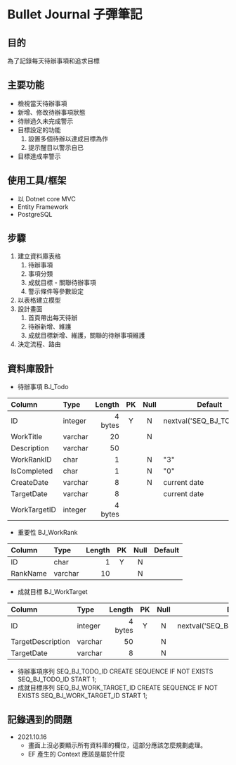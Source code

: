 
# Bullet Journal 子彈筆記

## 目的
為了記錄每天待辦事項和追求目標

## 主要功能
- 檢視當天待辦事項
- 新增、修改待辦事項狀態
- 待辦過久未完成警示
- 目標設定的功能
    1. 設置多個待辦以達成目標為作
    2. 提示醒目以警示自已
- 目標達成率警示

## 使用工具/框架
- 以 Dotnet core MVC 
- Entity Framework 
- PostgreSQL 

## 步驟
1. 建立資料庫表格
    1. 待辦事項
    2. 事項分類
    3. 成就目標 - 關聯待辦事項
    4. 警示條件等參數設定
2. 以表格建立模型
3. 設計畫面
    1. 首頁帶出每天待辦
    2. 待辦新增、維護
    3. 成就目標新增、維護，關聯的待辦事項維護
4. 決定流程、路由

## 資料庫設計
- 待辦事項 BJ_Todo  

| Column | Type | Length | PK | Null | Default |
| :- | :- | -: | :-: | :-: |-| 
|ID|integer|4 bytes|Y|N|nextval('SEQ_BJ_TODO_ID')||
|WorkTitle|varchar|20||N||
|Description|varchar|50||||
|WorkRankID|char|1||N|"3"|
|IsCompleted|char|1||N|"0"|
|CreateDate|varchar|8||N|current date|
|TargetDate|varchar|8|||current date|
|WorkTargetID|integer|4 bytes||||

- 重要性 BJ_WorkRank

| Column | Type | Length | PK | Null | Default |
| :- | :- | -: | :-: | :-: |-| 
|ID|char|1|Y|N||
|RankName|varchar|10||N||

- 成就目標 BJ_WorkTarget

| Column | Type | Length | PK | Null | Default|
| :- | :- | -: | :-: | :-: |-| 
|ID|integer|4 bytes|Y|N|nextval('SEQ_BJ_WORK_TARGET_ID')|
|TargetDescription|varchar|50||N|
|TargetDate|varchar|8||N||

- 待辦事項序列 SEQ_BJ_TODO_ID
    CREATE SEQUENCE IF NOT EXISTS SEQ_BJ_TODO_ID START 1;
- 成就目標序列 SEQ_BJ_WORK_TARGET_ID
    CREATE SEQUENCE IF NOT EXISTS SEQ_BJ_WORK_TARGET_ID START 1;

## 記錄遇到的問題
- 2021.10.16 
    - 畫面上沒必要顯示所有資料庫的欄位，這部分應該怎麼規劃處理。
    - EF 產生的 Context 應該是屬於什麼
